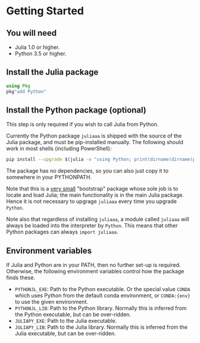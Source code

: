 # Getting Started

## You will need

* Julia 1.0 or higher.
* Python 3.5 or higher.

## Install the Julia package

```julia
using Pkg
pkg"add Python"
```

## Install the Python package (optional)

This step is only required if you wish to call Julia from Python.

Currently the Python package `juliaaa` is shipped with the source of the Julia package, and must be
pip-installed manually. The following should work in most shells (including PowerShell):

```bash
pip install --upgrade $(julia -e "using Python; print(dirname(dirname(pathof(Python))))")
```

The package has no dependencies, so you can also just copy it to somewhere in your PYTHONPATH.

Note that this is a [very small](https://github.com/cjdoris/Python.jl/blob/master/juliaaa/__init__.py)
"bootstrap" package whose sole job is to locate and load Julia; the main functionality is in
the main Julia package. Hence it is not necessary to upgrage `juliaaa` every time
you upgrade `Python`.

Note also that regardless of installing `juliaaa`, a module called `juliaaa` will
always be loaded into the interpreter by `Python`. This means that other Python
packages can always `import juliaaa`.

## Environment variables

If Julia and Python are in your PATH, then no further set-up is required.
Otherwise, the following environment variables control how the package finds these.
- `PYTHONJL_EXE`: Path to the Python executable. Or the special value `CONDA` which uses
  Python from the default conda environment, or `CONDA:{env}` to use the given environment.
- `PYTHONJL_LIB`: Path to the Python library. Normally this is inferred from the Python
  executable, but can be over-ridden.
- `JULIAPY_EXE`: Path to the Julia executable.
- `JULIAPY_LIB`: Path to the Julia library. Normally this is inferred from the Julia
  executable, but can be over-ridden.

